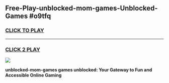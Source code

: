
## Free-Play-unblocked-mom-games-Unblocked-Games #o9tfq
<h3>
<a href="https://news.freeplayer.one?title=unblocked-mom-games&ref=8M">CLICK TO PLAY</a></h3>
<hr>

<h3>
<a href="https://news.freeplayer.one?title=unblocked-mom-games&ref=8M">CLICK 2 PLAY</a>
  
</h3>

<a href="https://news.freeplayer.one?title=unblocked-mom-games&ref=8M"><img src="https://clearcache.store/games.png"></a>


**unblocked-mom-games games unblocked: Your Gateway to Fun and Accessible Online Gaming**
